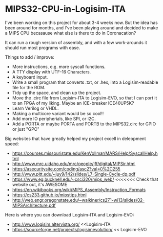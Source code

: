 # MIPS32-CPU-in-Logisim-ITA
I've been working on this project for about 3-4 weeks now. But the idea has been around for months, and I've been playing around and decided to make a MIPS CPU becasause what else is there to do in Coronacation?

It can run a rough version of assembly, and with a few work-arounds it should run most programs with ease. 

Things to add / improve:                                                                                                                                       
*  More instructions, e.g. more syscall functions.                                                                                                                
*  A TTY display with UTF-16 Characters.                                                                                                                               
*  A keyboard input.                                                                                                                                 
*  Write a small program that converts .txt, or .hex, into a Logisim-readable file for the ROM.                                                                    
*  Tidy up the space, and clean up the project.                                                                                                                      
*  Move the .circ file from Logisim-ITA to Logisim-EVO, so that I can port it to an FPGA of my liking. Maybe an ICE-breaker ICE40UP5K?                              
* Learn Verilog or VHDL.                                                                                                                                      
*  Making a multicore variant would be so cool!!                                                                                                                     
*  Add more IO peripherials, like SPI, or I2C.                                                                                                             
*  Add a PORTA or maybe PORTA and PORTB to the MIPS32.circ for GPIO or just "GPO"    

Big websites that have greatly helped my project excell in deleopment speed:                                                                                    
*  https://courses.missouristate.edu/KenVollmar/MARS/Help/SyscallHelp.html                                                                                 
*  http://www.mrc.uidaho.edu/mrc/people/jff/digital/MIPSir.html                                                                                            
*  https://asecuritysite.com/coding/asc2?val=0%2C255                                                                                                                                                                                                          
*  http://www.pitt.edu/~juy9/142/slides/L7-Single-Cycle-dp.pdf                                                                                                                                 
*  https://www.eg.bucknell.edu/~csci320/mips_web/ <<<<<<< Check that website out, it's AWESOME                                                                           
*  https://en.wikibooks.org/wiki/MIPS_Assembly/Instruction_Formats                                                                                                         
*  https://cs233.github.io/mipstips.html                                                                                                                                       
*  http://web.engr.oregonstate.edu/~walkiner/cs271-wi13/slides/02-MIPSArchitecture.pdf                                                                               

Here is where you can download Logisim-ITA and Logisim-EVO:
*  http://www.logisim.altervista.org/ <<Logisim-ITA
*  https://sourceforge.net/projects/logisimevolution/ << Logisim-EVO

